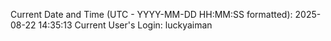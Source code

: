 Current Date and Time (UTC - YYYY-MM-DD HH:MM:SS formatted): 2025-08-22 14:35:13
Current User's Login: luckyaiman
